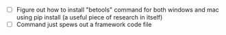 - [ ] Figure out how to install "betools" command for both windows and mac using pip install (a useful piece of research in itself)
- [ ] Command just spews out a framework code file

